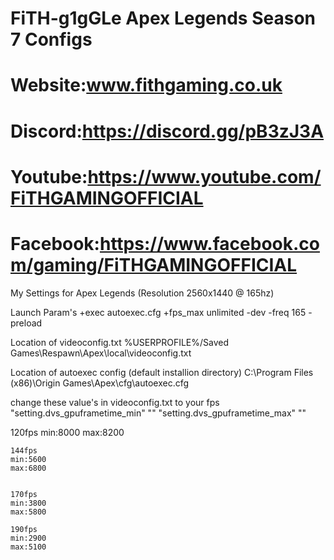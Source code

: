 # FiTH-g1gGLe Apex Legends Season 7 Configs
# Website:www.fithgaming.co.uk
# Discord:https://discord.gg/pB3zJ3A
# Youtube:https://www.youtube.com/FiTHGAMINGOFFICIAL
# Facebook:https://www.facebook.com/gaming/FiTHGAMINGOFFICIAL

My Settings for Apex Legends (Resolution 2560x1440 @ 165hz)

Launch Param's
+exec autoexec.cfg +fps_max unlimited -dev -freq 165 -preload

Location of videoconfig.txt
%USERPROFILE%/Saved Games\Respawn\Apex\local\videoconfig.txt

Location of autoexec config (default installion directory)
C:\Program Files (x86)\Origin Games\Apex\cfg\autoexec.cfg

change these value's in videoconfig.txt to your fps 
	"setting.dvs_gpuframetime_min"		""
	"setting.dvs_gpuframetime_max"		""
  
  120fps
	min:8000
	max:8200
	
	144fps
	min:5600
	max:6800
	
	
	170fps
	min:3800
	max:5800
	
	190fps
	min:2900
	max:5100

